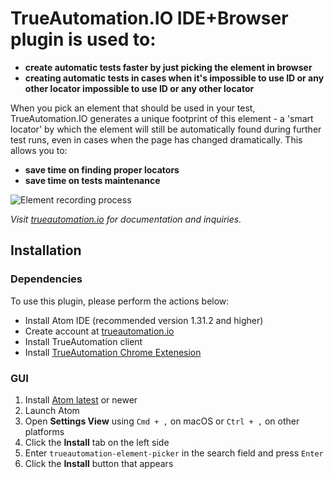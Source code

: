# TrueAutomation.IO IDE+Browser plugin is used to:
- **create automatic tests faster by just picking the element in browser**
- **creating automatic tests in cases when it's impossible to use ID or any other locator impossible to use ID or any other locator**

When you pick an element that should be used in your test, TrueAutomation.IO generates a unique footprint of this element - a 'smart locator' by which the element will still be automatically found during further test runs, even in cases when the page has changed dramatically.  This allows you to:
- **save time on finding proper locators**
- **save time on tests maintenance**

![Element recording process](https://imgur.com/c7U1U2C)

*Visit [trueautomation.io](https://trueautomation.io) for documentation and inquiries.*

## Installation
### Dependencies

To use this plugin, please perform the actions below:
- Install Atom IDE (recommended version 1.31.2 and higher)
- Create account at [trueautomation.io](https://trueautomation.io)
- Install TrueAutomation client
- Install [TrueAutomation Chrome Extenesion](https://chrome.google.com/webstore/detail/trueautomationio-element/khpnbhifngechnmadjdgddjjaiioncoh)

### GUI
1. Install [Atom latest](https://atom.io) or newer
1. Launch Atom
1. Open **Settings View** using `Cmd + ,` on macOS or `Ctrl + ,` on other platforms
1. Click the **Install** tab on the left side
1. Enter `trueautomation-element-picker` in the search field and press `Enter`
1. Click the **Install** button that appears
